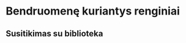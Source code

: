 # Bendruomenę kuriantys renginiai

<script setup lang="ts">
import LightboxPictureArray from '../../components/LightboxPictureArray.vue'

const imgs = [
    '/ataskaita-2023/img/renginiai/tvarumo-festivalis/_DSC0043.jpg',
    '/ataskaita-2023/img/renginiai/tvarumo-festivalis/_DSC0102.jpg',
    '/ataskaita-2023/img/renginiai/tvarumo-festivalis/_DSC0187.jpg',
    '/ataskaita-2023/img/renginiai/tvarumo-festivalis/_DSC0225.jpg',
    '/ataskaita-2023/img/renginiai/tvarumo-festivalis/_DSC0251.jpg',
    '/ataskaita-2023/img/renginiai/tvarumo-festivalis/_DSC0258.jpg',
    '/ataskaita-2023/img/renginiai/tvarumo-festivalis/_DSC0266.jpg',
    '/ataskaita-2023/img/renginiai/tvarumo-festivalis/_DSC0287.jpg'
]
</script>

## Susitikimas su biblioteka

<LightboxPictureArray :photos="imgs" />
